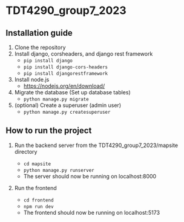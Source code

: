 # TDT4290_group7_2023

## Installation guide
1. Clone the repository
2. Install django, corsheaders, and django rest framework
    * `pip install django`
    * `pip install django-cors-headers`
    * `pip install djangorestframework`
3. Install node.js
     * https://nodejs.org/en/download/
4. Migrate the database (Set up database tables)
    * `python manage.py migrate`
5. (optional) Create a superuser (admin user)
    * `python manage.py createsuperuser`

## How to run the project
1. Run the backend server from the TDT4290_group7_2023/mapsite directory
    * `cd mapsite`
    * `python manage.py runserver`
    * The server should now be running on localhost:8000

2. Run the frontend
    * `cd frontend`
    * `npm run dev`
    * The frontend should now be running on localhost:5173